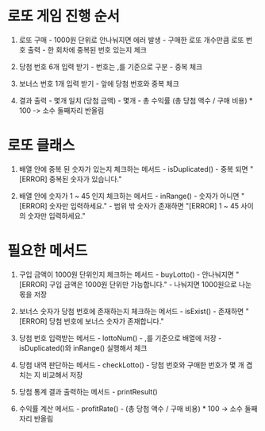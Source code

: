 # 로또 게임 진행 순서

  1. 로또 구매
    - 1000원 단위로 안나눠지면 에러 발생
    - 구매한 로또 개수만큼 로또 번호 출력
    - 한 회차에 중복된 번호 있는지 체크

  2. 당첨 번호 6개 입력 받기
    - 번호는 ,를 기준으로 구분
    - 중복 체크

  3. 보너스 번호 1개 입력 받기
    - 앞에 당첨 번호와 중복 체크

  4. 결과 출력
    - 몇개 일치 (당첨 금액) - 몇개
    - 총 수익률 (총 당첨 액수 / 구매 비용) * 100 -> 소수 둘째자리 반올림
  
# 로또 클래스

  1. 배열 안에 중복 된 숫자가 있는지 체크하는 메서드
    - isDuplicated()
    - 중복 되면 "[ERROR] 중복된 숫자가 있습니다."

  2. 배열 안에 숫자가 1 ~ 45 인지 체크하는 메서드
    - inRange()
    - 숫자가 아니면 "[ERROR] 숫자만 입력하세요."
    - 범위 밖 숫자가 존재하면 "[ERROR] 1 ~ 45 사이의 숫자만 입력하세요."


# 필요한 메서드

  1. 구입 금액이 1000원 단위인지 체크하는 메서드
    - buyLotto()
    - 안나눠지면 "[ERROR] 구입 금액은 1000원 단위만 가능합니다."
    - 나눠지면 1000원으로 나눈 몫을 저장

  2. 보너스 숫자가 당첨 번호에 존재하는지 체크하는 메서드
    - isExist()
    - 존재하면 "[ERROR] 당첨 번호에 보너스 숫자가 존재합니다."
  
  3. 당첨 번호 입력받는 메서드
    - lottoNum()
    - ,를 기준으로 배열에 저장
    - isDuplicated()와 inRange() 실행해서 체크

  4. 당첨 내역 판단하는 메서드
    - checkLotto()
    - 당첨 번호와 구매한 번호가 몇 개 겹치는 지 비교해서 저장

  5. 당첨 통계 결과 출력하는 메서드
    - printResult()
    
  6. 수익률 계산 메서드
    - profitRate()
    - (총 당첨 액수 / 구매 비용) * 100 -> 소수 둘째자리 반올림